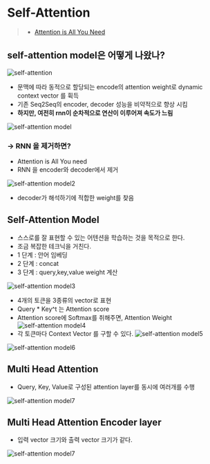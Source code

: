 # Self-Attention
 > - [Attention is All You Need](https://www.youtube.com/watch?v=mxGCEWOxfe8)
 
 <!--![Attension architecture](/OCR/img/8.png){ width=50% }-->
 <!--<img src="/OCR/img/8.png" alt="Attension architecture" style="width:50%;"/>-->
 
## self-attention model은 어떻게 나왔나?
 
 ![self-attention](/OCR/img/10.png)
 
 - 문맥에 따라 동적으로 할당되는 encode의 attention weight로 dynamic context vector 를 휙득
 - 기존 Seq2Seq의 encoder, decoder 성능을 비약적으로 향상 시킴
 - __하지만, 여전히 rnn이 순차적으로 연산이 이루어져 속도가 느림__
 
 ![self-attention model](/OCR/img/11.png)

### -> RNN 을 제거하면?

 - Attention is All You need
 - RNN 을 encoder와 decoder에서 제거
 
 ![self-attention model2](/OCR/img/12.png)

 - decoder가 해석하기에 적합한 weight를 찾음
  


## Self-Attention Model

 - 스스로를 잘 표현할 수 있는 어텐션을 학습하는 것을 목적으로 한다.
 - 조금 복잡한 테크닉을 거친다.
 - 1 단계 : 안어 임베딩
 - 2 단계 : concat
 - 3 단계 : query,key,value weight 계산
 
 ![self-attention model3](/OCR/img/13.png)

 - 4개의 토큰을 3종류의 vector로 표현
 - Query * Key^t 는 Attention score
 - Attention score에 Softmax를 취해주면, Attention Weight
 ![self-attention model4](/OCR/img/14.png)
 - 각 토큰마다 Context Vector 를 구할 수 있다.
 ![self-attention model5](/OCR/img/15.png)

 ![self-attention model6](/OCR/img/16.png)
 
## Multi Head Attention

 - Query, Key, Value로 구성된 attention layer를 동시에 여러개를 수행
 
 ![self-attention model7](/OCR/img/17.png)

## Multi Head Attention Encoder layer

 - 입력 vector 크기와 출력 vector 크기가 같다.

 ![self-attention model7](/OCR/img/18.png)
 
 
 
 
 
